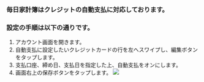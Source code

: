 ### 毎日家計簿はクレジットの自動支払に対応しております。
### 設定の手順は以下の通りです。

1. アカウント画面を開きます。
2. 自動支払に設定したいクレジットカードの行を左へスワイプし、編集ボタンをタップします。
3. 支払口座、締め日、支払日を指定した上、自動支払をオンにします。
4. 画面右上の保存ボタンをタップします。
![](https://lh3.googleusercontent.com/pw/ACtC-3ebo2sfLvCxmo-d--B1LIc56D1OruhvYn0q0efI-et2oGr7L9CQwQISUMxnLTMuiF14sKRPSeiQIzCLuvI7Oq8BVo_ylWL-QqyNWWqakejqCXs8CfSWDKrH1fB-6z0eOE0orwIIYb-mQGvoT9pD9qk=w774-h1674-no?authuser=0)